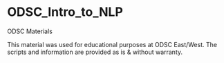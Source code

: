 # ODSC_Intro_to_NLP
ODSC Materials

This material was used for educational purposes at ODSC East/West.  The scripts and information are provided as is & without warranty.
